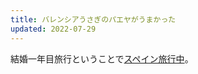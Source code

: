 ```yaml
---
title: バレンシアうさぎのパエヤがうまかった
updated: 2022-07-29
---
```


結婚一年目旅行ということで[スペイン旅行中](https://sotaro.io/travel/2022-07-29-valencia)。
